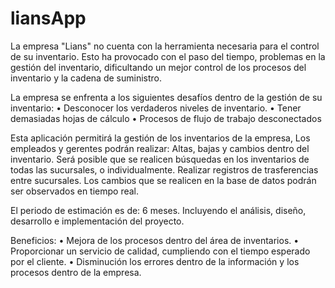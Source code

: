 # liansApp
La empresa "Lians" no cuenta con la herramienta necesaria para el control de su inventario. Esto ha provocado con el paso del tiempo, problemas en la gestión del inventario, dificultando un mejor control de los procesos del inventario y la cadena de suministro.

La empresa se enfrenta a los siguientes desafíos dentro de la gestión de su inventario:
•	Desconocer los verdaderos niveles de inventario.
•	Tener demasiadas hojas de cálculo
•	Procesos de flujo de trabajo desconectados

Esta aplicación permitirá la gestión de los inventarios de la empresa,
Los empleados y gerentes podrán realizar:
Altas, bajas y cambios dentro del inventario. 
Será posible que se realicen búsquedas en los inventarios de todas las sucursales, o individualmente.
Realizar registros de trasferencias entre sucursales.
Los cambios que se realicen en la base de datos podrán ser observados en tiempo real.

El periodo de estimación es de: 6 meses. 
Incluyendo el análisis, diseño, desarrollo e implementación del proyecto.

Beneficios:
•	Mejora de los procesos dentro del área de inventarios.
•	Proporcionar un servicio de calidad, cumpliendo con el tiempo esperado por el cliente.
•	Disminución los errores dentro de la información y los procesos dentro de la empresa.
